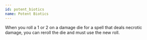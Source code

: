 ```yaml
---
id: potent_biotics
name: Potent Biotics
---
```

When you roll a 1 or 2 on a damage die for a spell that deals necrotic damage, you can reroll the die and must use the new roll.

